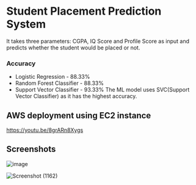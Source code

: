 # Student Placement Prediction System
It takes three parameters: CGPA, IQ Score and Profile Score as input and predicts whether the student would be placed or not.
### Accuracy
- Logistic Regression - 88.33%
- Random Forest Classifier - 88.33%
- Support Vector Classifier - 93.33%
The ML model uses SVC(Support Vector Classifier) as it has the highest accuracy.

## AWS deployment using EC2 instance
https://youtu.be/8grARn8Xygs

## Screenshots
![image](https://github.com/MartinaJohn/Student-Placement-Prediction-System/assets/87894064/777304b0-e2ef-4d18-9dd8-971b2dfd1376)

![Screenshot (1162)](https://github.com/MartinaJohn/Student-Placement-Prediction-System/assets/87894064/05a53670-8d3f-4e26-9925-b0cd337f74c7)



